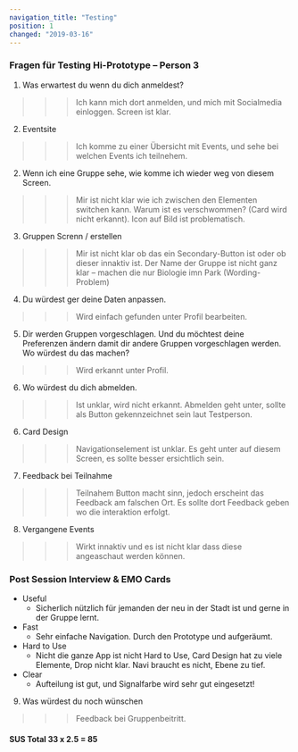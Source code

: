 ```yaml
---
navigation_title: "Testing"
position: 1
changed: "2019-03-16"
---
```


### Fragen für Testing Hi-Prototype – Person 3


1. Was erwartest du wenn du dich anmeldest?

>>> Ich kann mich dort anmelden, und mich mit Socialmedia einloggen. Screen ist klar.

2. Eventsite
>>> Ich komme zu einer Übersicht mit Events, und sehe bei welchen Events ich teilnehem. 

2. Wenn ich eine Gruppe sehe, wie komme ich wieder weg von diesem Screen.
>>> Mir ist nicht klar wie ich zwischen den Elementen switchen kann. Warum ist es verschwommen? (Card wird nicht erkannt). Icon auf Bild ist problematisch.

3. Gruppen Screnn / erstellen
>>> Mir ist nicht klar ob das ein Secondary-Button ist oder ob dieser innaktiv ist. Der Name der Gruppe ist nicht ganz klar – machen die nur Biologie imn Park (Wording-Problem)

4. Du würdest ger deine Daten anpassen.
>>> Wird einfach gefunden unter Profil bearbeiten.

5. Dir werden Gruppen vorgeschlagen. Und du möchtest deine Preferenzen ändern damit dir andere Gruppen vorgeschlagen werden. Wo würdest du das machen?
>>> Wird erkannt unter Profil.

6. Wo würdest du dich abmelden.
>>> Ist unklar, wird nicht erkannt. Abmelden geht unter, sollte als Button gekennzeichnet sein laut Testperson.

6. Card Design
>>> Navigationselement ist unklar. Es geht unter auf diesem Screen, es sollte besser ersichtlich sein.

7. Feedback bei Teilnahme
>>> Teilnahem Button macht sinn, jedoch erscheint das Feedback am falschen Ort. Es sollte dort Feedback geben wo die interaktion erfolgt.

8. Vergangene Events
>>> Wirkt innaktiv und es ist nicht klar dass diese angeaschaut werden können. 

### Post Session Interview & EMO Cards
* Useful
    * Sicherlich nützlich für jemanden der neu in der Stadt ist und gerne in der Gruppe lernt.
* Fast
    * Sehr einfache Navigation. Durch den Prototype und aufgeräumt.
* Hard to Use
    * Nicht die ganze App ist nicht Hard to Use, Card Design hat zu viele Elemente, Drop nicht klar. Navi braucht es nicht, Ebene zu tief.
* Clear
    * Aufteilung ist gut, und Signalfarbe wird sehr gut eingesetzt!

9. Was würdest du noch wünschen
>>> Feedback bei Gruppenbeitritt.

#### SUS Total 33 x 2.5 = 85
